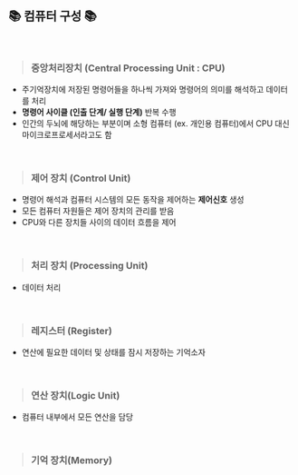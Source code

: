 ##  📚 컴퓨터 구성 📚

<br>

>### 중앙처리장치 (Central Processing Unit : CPU)
- 주기억장치에 저장된 명령어들을 하나씩 가져와 명령어의 의미를 해석하고 데이터를 처리
- **명령어 사이클 (인출 단계/ 실행 단계)** 반복 수행 
- 인간의 두뇌에 해당하는 부분이며 소형 컴퓨터 (ex. 개인용 컴퓨터)에서 CPU 대신 마이크로프로세서라고도 함

<br>

>### 제어 장치 (Control Unit)
- 명령어 해석과 컴퓨터 시스템의 모든 동작을 제어하는 **제어신호** 생성
- 모든 컴퓨터 자원들은 제어 장치의 관리를 받음
- CPU와 다른 장치들 사이의 데이터 흐름을 제어

<br>

>### 처리 장치 (Processing Unit)
- 데이터 처리

<br>

>### 레지스터 (Register)
- 연산에 필요한 데이터 및 상태를 잠시 저장하는 기억소자

<br>

>### 연산 장치(Logic Unit)
- 컴퓨터 내부에서 모든 연산을 담당 

<br>

>### 기억 장치(Memory)
